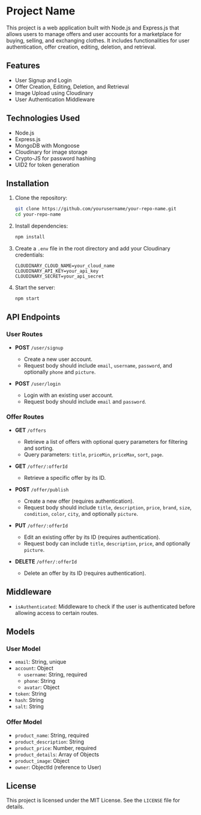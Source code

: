 # Project Name

This project is a web application built with Node.js and Express.js that allows users to manage offers and user accounts
for a marketplace for buying, selling, and exchanging clothes. It includes functionalities for user authentication,
offer creation, editing, deletion, and retrieval.

## Features

- User Signup and Login
- Offer Creation, Editing, Deletion, and Retrieval
- Image Upload using Cloudinary
- User Authentication Middleware

## Technologies Used

- Node.js
- Express.js
- MongoDB with Mongoose
- Cloudinary for image storage
- Crypto-JS for password hashing
- UID2 for token generation

## Installation

1. Clone the repository:
    ```bash
    git clone https://github.com/yourusername/your-repo-name.git
    cd your-repo-name
    ```

2. Install dependencies:
    ```bash
    npm install
    ```

3. Create a `.env` file in the root directory and add your Cloudinary credentials:
    ```env
    CLOUDINARY_CLOUD_NAME=your_cloud_name
    CLOUDINARY_API_KEY=your_api_key
    CLOUDINARY_SECRET=your_api_secret
    ```

4. Start the server:
    ```bash
    npm start
    ```

## API Endpoints

### User Routes

- **POST** `/user/signup`
    - Create a new user account.
    - Request body should include `email`, `username`, `password`, and optionally `phone` and `picture`.

- **POST** `/user/login`
    - Login with an existing user account.
    - Request body should include `email` and `password`.

### Offer Routes

- **GET** `/offers`
    - Retrieve a list of offers with optional query parameters for filtering and sorting.
    - Query parameters: `title`, `priceMin`, `priceMax`, `sort`, `page`.

- **GET** `/offer/:offerId`
    - Retrieve a specific offer by its ID.

- **POST** `/offer/publish`
    - Create a new offer (requires authentication).
    - Request body should include `title`, `description`, `price`, `brand`, `size`, `condition`, `color`, `city`, and
      optionally `picture`.

- **PUT** `/offer/:offerId`
    - Edit an existing offer by its ID (requires authentication).
    - Request body can include `title`, `description`, `price`, and optionally `picture`.

- **DELETE** `/offer/:offerId`
    - Delete an offer by its ID (requires authentication).

## Middleware

- `isAuthenticated`: Middleware to check if the user is authenticated before allowing access to certain routes.

## Models

### User Model

- `email`: String, unique
- `account`: Object
    - `username`: String, required
    - `phone`: String
    - `avatar`: Object
- `token`: String
- `hash`: String
- `salt`: String

### Offer Model

- `product_name`: String, required
- `product_description`: String
- `product_price`: Number, required
- `product_details`: Array of Objects
- `product_image`: Object
- `owner`: ObjectId (reference to User)

## License

This project is licensed under the MIT License. See the `LICENSE` file for details.